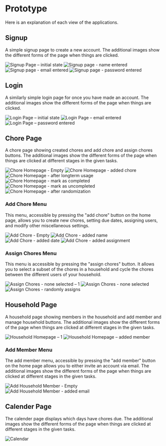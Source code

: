 # Prototype

Here is an explanation of each view of the applications. 

## Signup

A simple signup page to create a new account. The additional images show the different forms of the page when things are clicked.

![Signup Page – initial state](https://github.com/UsabilityEngineering/ChoreNoMore/assets/111928724/b7468a5a-6a5c-436c-933d-39a32c83cee5)
![Signup page - name entered](https://github.com/UsabilityEngineering/ChoreNoMore/assets/111928724/6c0ec34a-ec19-4518-ab9e-b7f4d8fd19e2)
![Signup page - email entered](https://github.com/UsabilityEngineering/ChoreNoMore/assets/111928724/d1fb711c-7900-4015-92cf-61a23a62c644)
![Signup page - password entered](https://github.com/UsabilityEngineering/ChoreNoMore/assets/111928724/4b6afcf8-978e-4685-9b14-29a0f2c09607)

## Login

A similarly simple login page for once you have made an account. The additional images show the different forms of the page when things are clicked.

![Login Page – initial state](https://github.com/UsabilityEngineering/ChoreNoMore/assets/111928724/b7d56ef3-d58d-43a5-aa88-093d780d96f3)
![Login Page – email entered](https://github.com/UsabilityEngineering/ChoreNoMore/assets/111928724/90226269-b2df-4ec8-ac08-cbeb6666b41c)
![Login Page – password entered](https://github.com/UsabilityEngineering/ChoreNoMore/assets/111928724/4a255940-30b6-42df-8467-8cb7106d7b6f)

## Chore Page

A chore page showing created chores and add chore and assign chores buttons. The additional images show the different forms of the page when things are clicked at different stages in the given tasks.

![Chore Homepage - Empty](https://github.com/UsabilityEngineering/ChoreNoMore/assets/111928724/3eb06a84-6c6c-427e-85f8-7cf39ef0c4f3)
![Chore Homepage - added chore](https://github.com/UsabilityEngineering/ChoreNoMore/assets/111928724/2bc467ba-f9af-4076-9091-ed9932e2e075)
![Chore Homepage - after longterm usage](https://github.com/UsabilityEngineering/ChoreNoMore/assets/111928724/29e96217-e7bb-46d2-b20e-13c38002fc76)
![Chore Homepage - mark as completed](https://github.com/UsabilityEngineering/ChoreNoMore/assets/111928724/988c247a-f9e6-4584-a0d7-b9f517a60eaa)
![Chore Homepage - mark as uncompleted](https://github.com/UsabilityEngineering/ChoreNoMore/assets/111928724/77218efd-f101-4553-8266-9e5b41620bbe)
![Chore Homepage - after randomization](https://github.com/UsabilityEngineering/ChoreNoMore/assets/111928724/81c156d1-964a-46ed-a7d1-1fec3dd4712e)

### Add Chore Menu

This menu, accessible by pressing the "add chore" button on the home page, allows you to create new chores, setting due dates, assigning users, and modify other miscellaneous settings.

![Add Chore - Empty](https://github.com/UsabilityEngineering/ChoreNoMore/assets/111928724/9615f08c-4ba1-42bf-a89f-48626f3dba52)
![Add Chore - added name](https://github.com/UsabilityEngineering/ChoreNoMore/assets/111928724/da42f4bd-743b-4ee6-9d7d-6d2da53d830f)
![Add Chore - added date](https://github.com/UsabilityEngineering/ChoreNoMore/assets/111928724/9447c035-6bd3-4931-8e6d-46bb66c8437a)
![Add Chore - added assignment](https://github.com/UsabilityEngineering/ChoreNoMore/assets/111928724/bf3a007f-9653-49ca-8159-0fa31855a228)

### Assign Chores Menu

This menu is accessible by pressing the "assign chores" button. It allows you to select a subset of the chores in a household and cycle the chores between the different users of your household.

![Assign Chores - none selected – 1](https://github.com/UsabilityEngineering/ChoreNoMore/assets/111928724/9482a97d-67c8-4b25-8077-fca1ea3e699b)
![Assign Chores - none selected](https://github.com/UsabilityEngineering/ChoreNoMore/assets/111928724/1fce2d4c-aa83-443a-8897-d81307ab5e94)
![Assign Chores - randomly assigns](https://github.com/UsabilityEngineering/ChoreNoMore/assets/111928724/ff6f2ff2-a310-4d16-bee5-03f8374b8ae9)

## Household Page

A household page showing members in the household and add member and manage household buttons. The additional images show the different forms of the page when things are clicked at different stages in the given tasks.

![Household Homepage – 1](https://github.com/UsabilityEngineering/ChoreNoMore/assets/111928724/8bd3a355-f144-411d-97be-16954cc3b45b)
![Household Homepage – added member](https://github.com/UsabilityEngineering/ChoreNoMore/assets/111928724/d123cac7-143c-43ab-8027-9d563df4e96c)

### Add Member Menu

The add member menu, accessible by pressing the "add member" button on the home page allows you to either invite an account via email. The additional images show the different forms of the page when things are clicked at different stages in the given tasks.

![Add Household Member - Empty](https://github.com/UsabilityEngineering/ChoreNoMore/assets/111928724/81bd9460-f71a-476d-b467-7b0fe408f105)
![Add Household Member - added email](https://github.com/UsabilityEngineering/ChoreNoMore/assets/111928724/126aa1bc-9080-4684-8f80-93452245180b)

## Calender Page

The calender page displays which days have chores due. The additional images show the different forms of the page when things are clicked at different stages in the given tasks.

![Calendar](https://github.com/UsabilityEngineering/ChoreNoMore/assets/111928724/39dc3fcd-e360-4906-ab32-f2e8a7247930)
